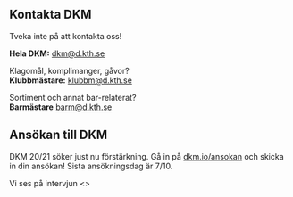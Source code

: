 ## Kontakta DKM
Tveka inte på att kontakta oss!

**Hela DKM:** [dkm@d.kth.se](mailto:dkm@d.kth.se)  

Klagomål, komplimanger, gåvor?  
**Klubbmästare:**  [klubbm@d.kth.se](mailto:klubbm@d.kth.se)

Sortiment och annat bar-relaterat?  
**Barmästare** [barm@d.kth.se](mailto:barm@d.kth.se)

## Ansökan till DKM

DKM 20/21 söker just nu förstärkning. Gå in på [dkm.io/ansokan](http://dkm.io/ansokan) och skicka in din ansökan! Sista ansökningsdag är 7/10.  

Vi ses på intervjun <>
